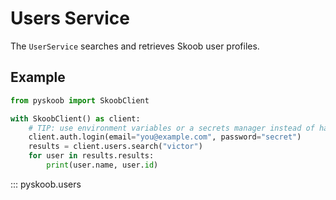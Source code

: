 # Users Service

The `UserService` searches and retrieves Skoob user profiles.

## Example

```python
from pyskoob import SkoobClient

with SkoobClient() as client:
    # TIP: use environment variables or a secrets manager instead of hard-coding credentials
    client.auth.login(email="you@example.com", password="secret")
    results = client.users.search("victor")
    for user in results.results:
        print(user.name, user.id)
```

::: pyskoob.users
